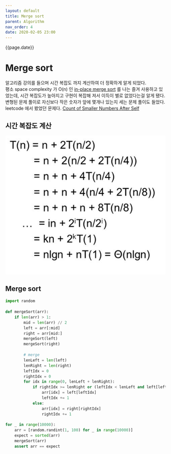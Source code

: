 ```yaml
---
layout: default
title: Merge sort
parent: Algorithm
nav_order: 4
date: 2020-02-05 23:00
---
```


{{page.date}}


# Merge sort

알고리즘 강의를 들으며 시간 복잡도 까지 계산하여 더 정확하게 알게 되었다.  
평소 space complexity 가 O(n) 인 [in-place merge sort](https://www.geeksforgeeks.org/in-place-merge-sort/) 를 나는 즐겨 사용하고 있었는데, 시간 복잡도가 높아지고 구현이 복잡해 져서 이득이 별로 없었다는걸 알게 됐다.  
변형된 문제 풀이로 자신보다 작은 숫자가 앞에 몇개나 있는지 세는 문제 풀이도 들었다. leetcode 에서 봤었던 문제다. [Count of Smaller Numbers After Self](https://leetcode.com/problems/count-of-smaller-numbers-after-self/)


## 시간 복잡도 계산

![시간 복잡도 계산](/assets/images/algorithm/mergesort/proof.png)


## Merge sort

```python
import random

def mergeSort(arr):
    if len(arr) > 1:
        mid = len(arr) // 2
        left = arr[:mid]
        right = arr[mid:]
        mergeSort(left)
        mergeSort(right)
        
        # merge
        lenLeft = len(left)
        lenRight = len(right)
        leftIdx = 0
        rightIdx = 0
        for idx in range(0, lenLeft + lenRight):
            if rightIdx >= lenRight or (leftIdx < lenLeft and left[leftIdx] < right[rightIdx]):
                arr[idx] = left[leftIdx]
                leftIdx += 1
            else:
                arr[idx] = right[rightIdx]
                rightIdx += 1

for _ in range(10000):
    arr = [random.randint(1, 100) for _ in range(10000)]
    expect = sorted(arr)
    mergeSort(arr)
    assert arr == expect
```